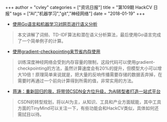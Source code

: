 +++
author = "cvley"
categories = ["资讯日报"]
title = "第109期 HackCV 日报"
tags = ["AI","机器学习","git","神经网络"]
date = "2018-01-19"
+++

- [使用Go语言和机器学习对网页进行语义分析](http://www.jamesbowman.me/post/semantic-analysis-of-webpages-with-machine-learning-in-go/?from=hackcv&hmsr=hackcv.com&utm_medium=hackcv.com&utm_source=hackcv.com)

> 本文讲解了词频、TD-IDF算法和潜在语义分析算法，最后使用Go语言完成了一个简单例子的计算。

- [使用gradient-checkpointing来节省内存使用](https://github.com/openai/gradient-checkpointing?from=hackcv&hmsr=hackcv.com&utm_medium=hackcv.com&utm_source=hackcv.com)

> 训练深度神经网络会受到内存容量的限制，这段代码可以使用gradient-checkpointing的方法，虽然计算速度会有20%的提升，但模型大小可以增大10倍！原理简单来说就是，把大量的反响传播需要存储的数据丢弃掉，在需要时再通过一个前向计算得到所需的值，非常实用的方法。

- [蒋涛：重新回归的我，将带领CSDN全方位升级，为AI转型者打造一站式平台](https://mp.weixin.qq.com/s/O-eY1NvNmBHhzQOhJ-wwiQ?from=hackcv&hmsr=hackcv.com&utm_medium=hackcv.com&utm_source=hackcv.com)

> CSDN的转型规划，将以AI为主，从知识、工具和产业方面赋能，其中工具方面的TinyMind可以关注一下，有些功能会和HackCV类似，具体如何还需拭目以待。

